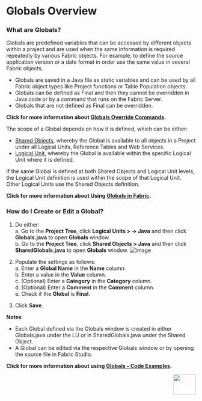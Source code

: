 # Globals Overview

### What are Globals?
Globals are predefined variables that can be accessed by different objects within a project and are used when the same information is required repeatedly by various Fabric objects. For example, to define the source application version or a date format in order use the same value in several Fabric objects. 
* Globals are saved in a Java file as static variables and can be used by all Fabric object types like Project functions or Table Population objects.
* Globals can be defined as Final and then they cannot be overridden in Java code or by a command that runs on the Fabric Server.
* Globals that are not defined as Final can be overridden.

**Click for more information about [Globals Override Commands](https://github.com/k2view-academy/K2View-Academy/blob/master/articles/08_globals/03_set_globals.md).**

The scope of a Global depends on how it is defined, which can be either:
* [Shared Objects](https://github.com/k2view-academy/K2View-Academy/blob/master/articles/04_general/12_shared_objects.md), whereby the Global is available to all objects in a Project under all Logical Units, Reference Tables and Web Services.
* [Logical Unit](https://github.com/k2view-academy/K2View-Academy/wiki/Logical-Units-Overview), whereby the Global is available within the specific Logical Unit where it is defined.

If the same Global is defined at both Shared Objects and Logical Unit levels, the Logical Unit definition is used within the scope of that Logical Unit. Other Logical Units use the Shared Objects definition.

**Click for more information about Using [Globals in Fabric](https://github.com/k2view-academy/K2View-Academy/blob/master/articles/08_globals/02_globals_use_cases.md).**

### How do I Create or Edit a Global?
1. Do either:\
    a. Go to the **Project Tree**, click **Logical Units > <LU name> -> Java** and then click **Globals.java** to open 
    **Globals** window. \
    b. Go to the **Project Tree**, click **Shared Objects > Java** and then click **SharedGlobals.java** to open 
    **Globals** window. 
![image](https://github.com/k2view-academy/K2View-Academy/blob/master/articles/08_globals/images/08_01_01%20Globals%20window.png)

2. Populate the settings as follows:\
  a.	Enter a **Global Name** in the **Name** column.\
  b.	Enter a value in the **Value** column.\
  c.	(Optional) Enter a **Category** in the **Category** column.\
  d.	(Optional) Enter a **Comment** in the **Comment** column.\
  e.	Check if the **Global** is **Final**.

3. Click **Save**.

**Notes**
* Each Global defined via the Globals window is created in either Globals.java under the LU or in SharedGlobals.java under the Shared Object. 
* A Global can be edited via the respective Globals window or by opening the source file in Fabric Studio. 

**Click for more information about using [Globals - Code Examples](https://github.com/k2view-academy/K2View-Academy/blob/master/articles/08_globals/04_globals_code_examples.md).**


[<img align="right" width="60" height="54" src="https://github.com/k2view-academy/K2View-Academy/blob/master/articles/images/Next.png">](https://github.com/k2view-academy/K2View-Academy/blob/master/articles/08_globals/02_globals_use_cases.md)
